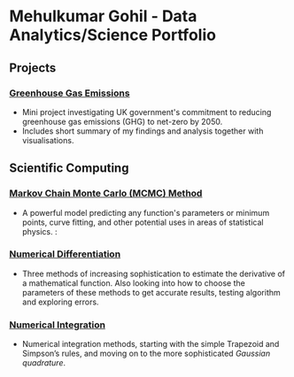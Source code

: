 # Mehulkumar Gohil - Data Analytics/Science Portfolio

## Projects

### [Greenhouse Gas Emissions](https://github.com/mehulg772/Mehul_portfolio/blob/main/Project_Codes/GreenhouseGasEmission.ipynb)
* Mini project investigating UK government's commitment to reducing greenhouse gas emissions (GHG) to net-zero by 2050. 
* Includes short summary of my findings and analysis together with visualisations. 


## Scientific Computing

### [Markov Chain Monte Carlo (MCMC) Method](https://github.com/mehulg772/Mehul_portfolio/blob/main/Project_Codes/RandomWalk-MCMC-Fit.ipynb)
* A powerful model predicting any function's parameters or minimum points, curve fitting, and other potential uses in areas of statistical physics. 
:[](/images/minimum.png)

### [Numerical Differentiation](https://github.com/mehulg772/Mehul_portfolio/blob/main/Project_Codes/Numerical-Diff.ipynb)
* Three methods of increasing sophistication to estimate the derivative of a mathematical function. Also looking into how to choose the parameters of these methods to get accurate results, testing algorithm and exploring errors.

### [Numerical Integration](https://github.com/mehulg772/Mehul_portfolio/blob/main/Project_Codes/Numerical-Int.ipynb)
* Numerical integration methods, starting with the simple Trapezoid and Simpson’s rules, and moving on to the more sophisticated *Gaussian quadrature*.
